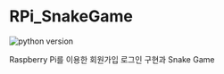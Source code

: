 # RPi_SnakeGame


![python version](https://img.shields.io/badge/python-3.x-blue.svg)

Raspberry Pi를 이용한 회원가입 로그인 구현과 Snake Game
